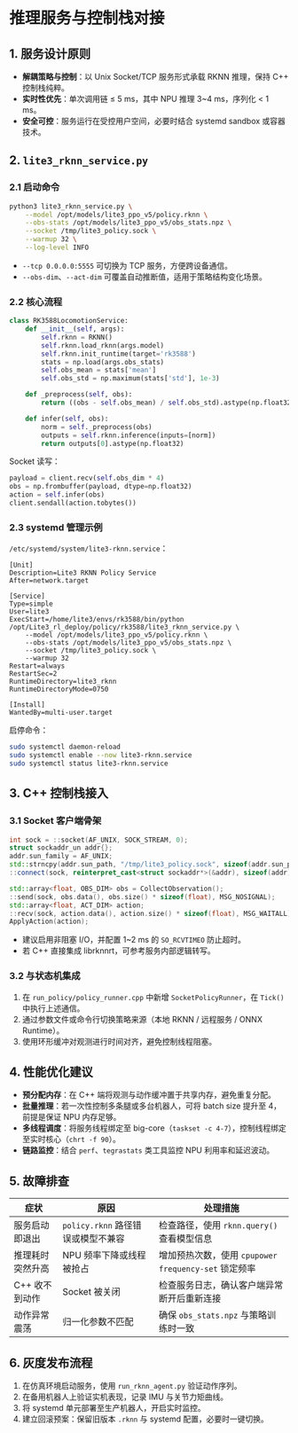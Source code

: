 # 推理服务与控制栈对接

## 1. 服务设计原则

- **解耦策略与控制**：以 Unix Socket/TCP 服务形式承载 RKNN 推理，保持 C++ 控制栈纯粹。
- **实时性优先**：单次调用链 ≤ 5 ms，其中 NPU 推理 3~4 ms，序列化 < 1 ms。
- **安全可控**：服务运行在受控用户空间，必要时结合 systemd sandbox 或容器技术。

## 2. `lite3_rknn_service.py`

### 2.1 启动命令

```bash
python3 lite3_rknn_service.py \
    --model /opt/models/lite3_ppo_v5/policy.rknn \
    --obs-stats /opt/models/lite3_ppo_v5/obs_stats.npz \
    --socket /tmp/lite3_policy.sock \
    --warmup 32 \
    --log-level INFO
```

- `--tcp 0.0.0.0:5555` 可切换为 TCP 服务，方便跨设备通信。
- `--obs-dim`、`--act-dim` 可覆盖自动推断值，适用于策略结构变化场景。

### 2.2 核心流程

```python
class RK3588LocomotionService:
    def __init__(self, args):
        self.rknn = RKNN()
        self.rknn.load_rknn(args.model)
        self.rknn.init_runtime(target='rk3588')
        stats = np.load(args.obs_stats)
        self.obs_mean = stats['mean']
        self.obs_std = np.maximum(stats['std'], 1e-3)

    def _preprocess(self, obs):
        return ((obs - self.obs_mean) / self.obs_std).astype(np.float32)

    def infer(self, obs):
        norm = self._preprocess(obs)
        outputs = self.rknn.inference(inputs=[norm])
        return outputs[0].astype(np.float32)
```

Socket 读写：

```python
payload = client.recv(self.obs_dim * 4)
obs = np.frombuffer(payload, dtype=np.float32)
action = self.infer(obs)
client.sendall(action.tobytes())
```

### 2.3 systemd 管理示例

`/etc/systemd/system/lite3-rknn.service`：

```
[Unit]
Description=Lite3 RKNN Policy Service
After=network.target

[Service]
Type=simple
User=lite3
ExecStart=/home/lite3/envs/rk3588/bin/python /opt/Lite3_rl_deploy/policy/rk3588/lite3_rknn_service.py \
    --model /opt/models/lite3_ppo_v5/policy.rknn \
    --obs-stats /opt/models/lite3_ppo_v5/obs_stats.npz \
    --socket /tmp/lite3_policy.sock \
    --warmup 32
Restart=always
RestartSec=2
RuntimeDirectory=lite3_rknn
RuntimeDirectoryMode=0750

[Install]
WantedBy=multi-user.target
```

启停命令：

```bash
sudo systemctl daemon-reload
sudo systemctl enable --now lite3-rknn.service
sudo systemctl status lite3-rknn.service
```

## 3. C++ 控制栈接入

### 3.1 Socket 客户端骨架

```cpp
int sock = ::socket(AF_UNIX, SOCK_STREAM, 0);
struct sockaddr_un addr{};
addr.sun_family = AF_UNIX;
std::strncpy(addr.sun_path, "/tmp/lite3_policy.sock", sizeof(addr.sun_path));
::connect(sock, reinterpret_cast<struct sockaddr*>(&addr), sizeof(addr));

std::array<float, OBS_DIM> obs = CollectObservation();
::send(sock, obs.data(), obs.size() * sizeof(float), MSG_NOSIGNAL);
std::array<float, ACT_DIM> action;
::recv(sock, action.data(), action.size() * sizeof(float), MSG_WAITALL);
ApplyAction(action);
```

- 建议启用非阻塞 I/O，并配置 1~2 ms 的 `SO_RCVTIMEO` 防止超时。
- 若 C++ 直接集成 librknnrt，可参考服务内部逻辑转写。

### 3.2 与状态机集成

1. 在 `run_policy/policy_runner.cpp` 中新增 `SocketPolicyRunner`，在 `Tick()` 中执行上述通信。
2. 通过参数文件或命令行切换策略来源（本地 RKNN / 远程服务 / ONNX Runtime）。
3. 使用环形缓冲对观测进行时间对齐，避免控制线程阻塞。

## 4. 性能优化建议

- **预分配内存**：在 C++ 端将观测与动作缓冲置于共享内存，避免重复分配。
- **批量推理**：若一次性控制多条腿或多台机器人，可将 batch size 提升至 4，前提是保证 NPU 内存足够。
- **多线程调度**：将服务线程绑定至 big-core（`taskset -c 4-7`），控制线程绑定至实时核心（`chrt -f 90`）。
- **链路监控**：结合 `perf`、`tegrastats` 类工具监控 NPU 利用率和延迟波动。

## 5. 故障排查

| 症状 | 原因 | 处理措施 |
| --- | --- | --- |
| 服务启动即退出 | `policy.rknn` 路径错误或模型不兼容 | 检查路径，使用 `rknn.query()` 查看模型信息 |
| 推理耗时突然升高 | NPU 频率下降或线程被抢占 | 增加预热次数，使用 `cpupower frequency-set` 锁定频率 |
| C++ 收不到动作 | Socket 被关闭 | 检查服务日志，确认客户端异常断开后重新连接 |
| 动作异常震荡 | 归一化参数不匹配 | 确保 `obs_stats.npz` 与策略训练时一致 |

## 6. 灰度发布流程

1. 在仿真环境启动服务，使用 `run_rknn_agent.py` 验证动作序列。
2. 在备用机器人上验证实机表现，记录 IMU 与关节力矩曲线。
3. 将 systemd 单元部署至生产机器人，开启实时监控。
4. 建立回滚预案：保留旧版本 `.rknn` 与 systemd 配置，必要时一键切换。

